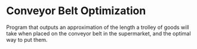 # Conveyor Belt Optimization
Program that outputs an approximation of the length a trolley of goods will take when placed on the conveyor belt in the supermarket, and the optimal way to put them.
